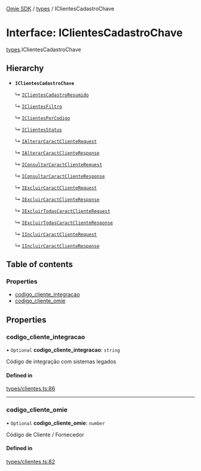 [Omie SDK](../README.md) / [types](../modules/types.md) / IClientesCadastroChave

# Interface: IClientesCadastroChave

[types](../modules/types.md).IClientesCadastroChave

## Hierarchy

- **`IClientesCadastroChave`**

  ↳ [`IClientesCadastroResumido`](types.IClientesCadastroResumido.md)

  ↳ [`IClientesFiltro`](types.IClientesFiltro.md)

  ↳ [`IClientesPorCodigo`](types.IClientesPorCodigo.md)

  ↳ [`IClientesStatus`](types.IClientesStatus.md)

  ↳ [`IAlterarCaractClienteRequest`](types.IAlterarCaractClienteRequest.md)

  ↳ [`IAlterarCaractClienteResponse`](types.IAlterarCaractClienteResponse.md)

  ↳ [`IConsultarCaractClienteRequest`](types.IConsultarCaractClienteRequest.md)

  ↳ [`IConsultarCaractClienteResponse`](types.IConsultarCaractClienteResponse.md)

  ↳ [`IExcluirCaractClienteRequest`](types.IExcluirCaractClienteRequest.md)

  ↳ [`IExcluirCaractClienteResponse`](types.IExcluirCaractClienteResponse.md)

  ↳ [`IExcluirTodasCaractClienteRequest`](types.IExcluirTodasCaractClienteRequest.md)

  ↳ [`IExcluirTodasCaractClienteResponse`](types.IExcluirTodasCaractClienteResponse.md)

  ↳ [`IIncluirCaractClienteRequest`](types.IIncluirCaractClienteRequest.md)

  ↳ [`IIncluirCaractClienteResponse`](types.IIncluirCaractClienteResponse.md)

## Table of contents

### Properties

- [codigo\_cliente\_integracao](types.IClientesCadastroChave.md#codigo_cliente_integracao)
- [codigo\_cliente\_omie](types.IClientesCadastroChave.md#codigo_cliente_omie)

## Properties

### codigo\_cliente\_integracao

• `Optional` **codigo\_cliente\_integracao**: `string`

Código de integração com sistemas legados

#### Defined in

[types/clientes.ts:86](https://github.com/lucas-bogos/omie-sdk/blob/fa631c8/src/types/clientes.ts#L86)

___

### codigo\_cliente\_omie

• `Optional` **codigo\_cliente\_omie**: `number`

Código de Cliente / Fornecedor

#### Defined in

[types/clientes.ts:82](https://github.com/lucas-bogos/omie-sdk/blob/fa631c8/src/types/clientes.ts#L82)

